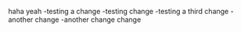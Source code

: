 haha yeah
-testing a change
-testing change
-testing a third change
-another change
-another change
change